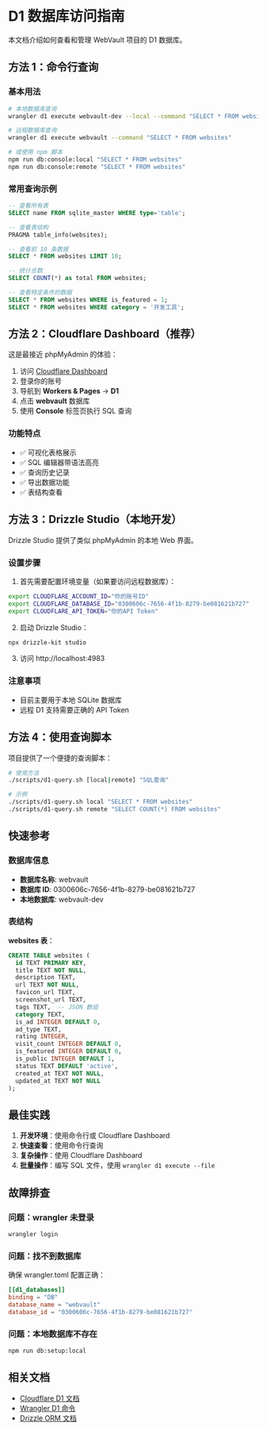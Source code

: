 # D1 数据库访问指南

本文档介绍如何查看和管理 WebVault 项目的 D1 数据库。

## 方法 1：命令行查询

### 基本用法

```bash
# 本地数据库查询
wrangler d1 execute webvault-dev --local --command "SELECT * FROM websites"

# 远程数据库查询
wrangler d1 execute webvault --command "SELECT * FROM websites"

# 或使用 npm 脚本
npm run db:console:local "SELECT * FROM websites"
npm run db:console:remote "SELECT * FROM websites"
```

### 常用查询示例

```sql
-- 查看所有表
SELECT name FROM sqlite_master WHERE type='table';

-- 查看表结构
PRAGMA table_info(websites);

-- 查看前 10 条数据
SELECT * FROM websites LIMIT 10;

-- 统计总数
SELECT COUNT(*) as total FROM websites;

-- 查看特定条件的数据
SELECT * FROM websites WHERE is_featured = 1;
SELECT * FROM websites WHERE category = '开发工具';
```

## 方法 2：Cloudflare Dashboard（推荐）

这是最接近 phpMyAdmin 的体验：

1. 访问 [Cloudflare Dashboard](https://dash.cloudflare.com/)
2. 登录你的账号
3. 导航到 **Workers & Pages** → **D1**
4. 点击 **webvault** 数据库
5. 使用 **Console** 标签页执行 SQL 查询

### 功能特点
- ✅ 可视化表格展示
- ✅ SQL 编辑器带语法高亮
- ✅ 查询历史记录
- ✅ 导出数据功能
- ✅ 表结构查看

## 方法 3：Drizzle Studio（本地开发）

Drizzle Studio 提供了类似 phpMyAdmin 的本地 Web 界面。

### 设置步骤

1. 首先需要配置环境变量（如果要访问远程数据库）：
```bash
export CLOUDFLARE_ACCOUNT_ID="你的账号ID"
export CLOUDFLARE_DATABASE_ID="0300606c-7656-4f1b-8279-be081621b727"
export CLOUDFLARE_API_TOKEN="你的API Token"
```

2. 启动 Drizzle Studio：
```bash
npx drizzle-kit studio
```

3. 访问 http://localhost:4983

### 注意事项
- 目前主要用于本地 SQLite 数据库
- 远程 D1 支持需要正确的 API Token

## 方法 4：使用查询脚本

项目提供了一个便捷的查询脚本：

```bash
# 使用方法
./scripts/d1-query.sh [local|remote] "SQL查询"

# 示例
./scripts/d1-query.sh local "SELECT * FROM websites"
./scripts/d1-query.sh remote "SELECT COUNT(*) FROM websites"
```

## 快速参考

### 数据库信息
- **数据库名称**: webvault
- **数据库 ID**: 0300606c-7656-4f1b-8279-be081621b727
- **本地数据库**: webvault-dev

### 表结构

**websites 表**：
```sql
CREATE TABLE websites (
  id TEXT PRIMARY KEY,
  title TEXT NOT NULL,
  description TEXT,
  url TEXT NOT NULL,
  favicon_url TEXT,
  screenshot_url TEXT,
  tags TEXT,  -- JSON 数组
  category TEXT,
  is_ad INTEGER DEFAULT 0,
  ad_type TEXT,
  rating INTEGER,
  visit_count INTEGER DEFAULT 0,
  is_featured INTEGER DEFAULT 0,
  is_public INTEGER DEFAULT 1,
  status TEXT DEFAULT 'active',
  created_at TEXT NOT NULL,
  updated_at TEXT NOT NULL
);
```

## 最佳实践

1. **开发环境**：使用命令行或 Cloudflare Dashboard
2. **快速查看**：使用命令行查询
3. **复杂操作**：使用 Cloudflare Dashboard
4. **批量操作**：编写 SQL 文件，使用 `wrangler d1 execute --file`

## 故障排查

### 问题：wrangler 未登录
```bash
wrangler login
```

### 问题：找不到数据库
确保 wrangler.toml 配置正确：
```toml
[[d1_databases]]
binding = "DB"
database_name = "webvault"
database_id = "0300606c-7656-4f1b-8279-be081621b727"
```

### 问题：本地数据库不存在
```bash
npm run db:setup:local
```

## 相关文档
- [Cloudflare D1 文档](https://developers.cloudflare.com/d1/)
- [Wrangler D1 命令](https://developers.cloudflare.com/workers/wrangler/commands/#d1)
- [Drizzle ORM 文档](https://orm.drizzle.team/)
